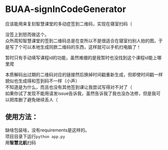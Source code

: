 # BUAA-signInCodeGenerator
应该能用来复刻智慧课堂的多动症签到二维码，实现在寝室扫码（

没签上到怒而做这个。        
众所周知智慧课堂的签到二维码总是在变所以不是很适合在寝室扫别人拍的图，于是写了个可以本地生成同款二维码的东西，这样就可以手机扫电脑了！         

暂时只有手动填写课程id的功能，虽然难绷的是我暂时也没找到这个课程id能上哪里爬       

本质解码出过期的二维码对应的链接然后换掉时间戳重新生成，但即使时间戳一样貌似也生成得和签到码不一样（小声）      
不知道是为什么，而且也没有其他签到课让我尝试写得对不对了（        
如果你试了发现不能用请发issue告诉我，虽然告诉我了我也没办法修，但是我可以把库删了避免继续丢人（          

## 使用方法：
缺啥包装啥，没有requirements是这样的。  
项目目录下运行`python app.py`     
用**智慧北航**扫码
